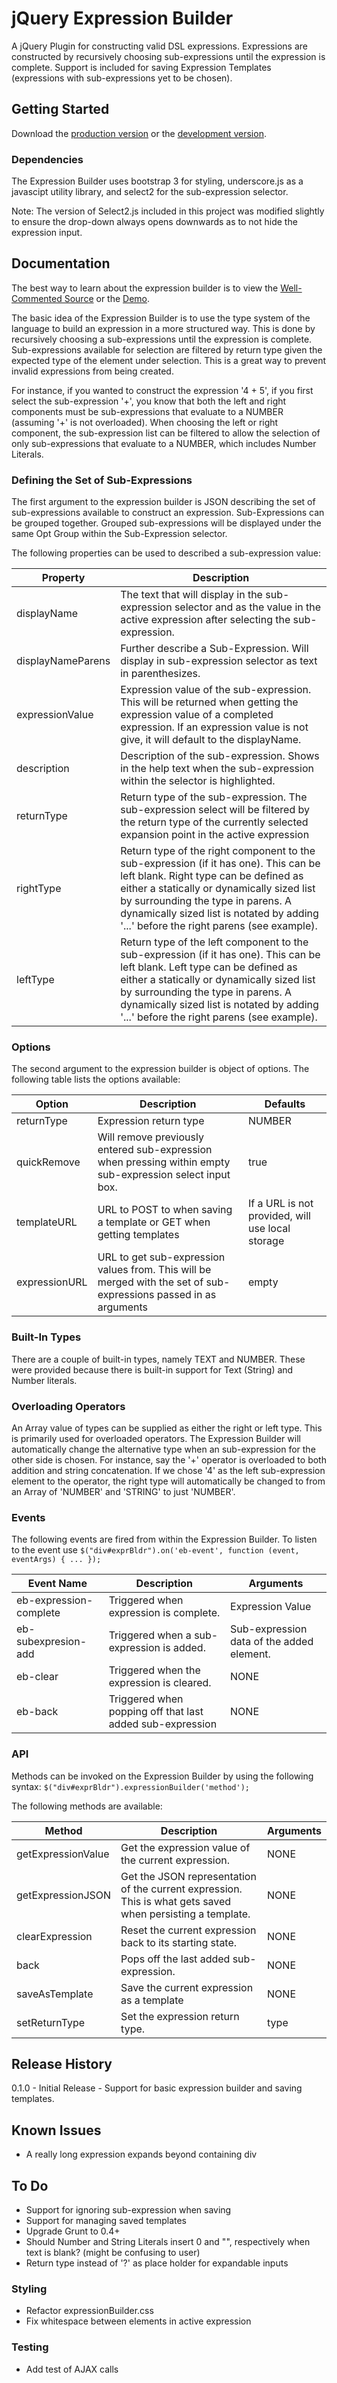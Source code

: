 # jQuery Expression Builder

A jQuery Plugin for constructing valid DSL expressions.  Expressions are constructed by recursively choosing sub-expressions until the expression is complete.
Support is included for saving Expression Templates (expressions with sub-expressions yet to be chosen).

## Getting Started
Download the [production version][min] or the [development version][max].

[min]: https://raw.github.com/jonmbake/jquery-expression-builder/master/dist/expressionBuilder.min.js
[max]: https://raw.github.com/jonmbake/jquery-expression-builder/master/dist/expressionBuilder.js

### Dependencies

The Expression Builder uses bootstrap 3 for styling, underscore.js as a javascipt utility library, and select2 for the sub-expression selector.

Note: The version of Select2.js included in this project was modified slightly to ensure the drop-down always opens downwards as to not hide the expression input.

## Documentation

The best way to learn about the expression builder is to view the [Well-Commented Source](./src/expressionBuilder.js) or the [Demo](http://jonmbake.github.io/jquery-expression-builder/demo.html).

The basic idea of the Expression Builder is to use the type system of the language to build an expression in a more structured way.  This is done by recursively choosing a sub-expressions until the expression is complete. Sub-expressions available for selection are filtered by return type given the expected type of the element under selection.  This is a great way to prevent invalid expressions from being created.

For instance, if you wanted to construct the expression '4 + 5', if you first select the sub-expression '+', you know that both the left and right components must be sub-expressions that evaluate to a NUMBER (assuming '+' is not overloaded).  When choosing the left or right component, the sub-expression list can be filtered to allow the selection of only sub-expressions that evaluate to a NUMBER, which includes Number Literals.

### Defining the Set of Sub-Expressions

The first argument to the expression builder is JSON describing the set of sub-expressions available to construct an expression.  Sub-Expressions can
be grouped together.  Grouped sub-expressions will be displayed under the same Opt Group within the Sub-Expression selector.

The following properties can be used to described a sub-expression value:

Property    	     | Description
------------------ | -----------
displayName        | The text that will display in the sub-expression selector and as the value in the active expression after selecting the sub-expression.
displayNameParens  | Further describe a Sub-Expression.  Will display in sub-expression selector as text in parenthesizes.
expressionValue    | Expression value of the sub-expression.  This will be returned when getting the expression value of a completed expression.  If an expression value is not give, it will default to the displayName.
description 	     | Description of the sub-expression.  Shows in the help text when the sub-expression within the selector is highlighted.
returnType		     | Return type of the sub-expression.  The sub-expression select will be filtered by the return type of the currently selected expansion point in the active expression
rightType		       | Return type of the right component to the sub-expression (if it has one).  This can be left blank.  Right type can be defined as either a statically or dynamically sized list by surrounding the type in parens.  A dynamically sized list is notated by adding '...' before the right parens (see example).
leftType		       | Return type of the left component to the sub-expression (if it has one).  This can be left blank.  Left type can be defined as either a statically or dynamically sized list by surrounding the type in parens.  A dynamically sized list is notated by adding '...' before the right parens (see example).

### Options

The second argument to the expression builder is object of options.  The following table lists the options available:

Option             | Description                                                         | Defaults
------------------ | ------------------------------------------------------------------- | ---------
returnType         | Expression return type                                              | NUMBER
quickRemove        | Will remove previously entered sub-expression when pressing <Backspace> within empty sub-expression select input box.                                      | true
templateURL        | URL to POST to when saving a template or GET when getting templates | If a URL is not provided, will use local storage
expressionURL      | URL to get sub-expression values from.  This will be merged with the set of sub-expressions passed in as arguments  | empty


### Built-In Types

There are a couple of built-in types, namely TEXT and NUMBER.  These were provided because there is built-in support for Text (String) and Number literals.

### Overloading Operators

An Array value of types can be supplied as either the right or left type.  This is primarily used for overloaded operators.  The Expression Builder will automatically change the alternative type when an sub-expression for the other side is chosen.  For instance, say the '+' operator is overloaded to both addition and string concatenation.  If we chose '4' as the left sub-expression element to the operator, the right type will automatically be changed to from an Array of 'NUMBER' and 'STRING' to just 'NUMBER'.

### Events

The following events are fired from within the Expression Builder.  To listen to the event use `$("div#exprBldr").on('eb-event', function (event, eventArgs) { ... });`

Event Name  		       | Description                           		   | Arguments
---------------------- | ------------------------------------------- | ----------
eb-expression-complete | Triggered when expression is complete.      | Expression Value
eb-subexpresion-add    | Triggered when a sub-expression is added.   | Sub-expression data of the added element.
eb-clear 			   | Triggered when the expression is cleared.   | NONE
eb-back 			   | Triggered when popping off that last added sub-expression | NONE


### API

Methods can be invoked on the Expression Builder by using the following syntax: `$("div#exprBldr").expressionBuilder('method');`

The following methods are available:

Method             | Description                                                                                                    | Arguments
------------------ | -------------------------------------------------------------------------------------------------------------- | ---------
getExpressionValue | Get the expression value of the current expression.                                                            | NONE
getExpressionJSON  | Get the JSON representation of the current expression.  This is what gets saved when persisting a template.    | NONE
clearExpression    | Reset the current expression back to its starting state.                                                       | NONE 
back               | Pops off the last added sub-expression.                                                                        | NONE 
saveAsTemplate     | Save the current expression as a template                                                                      | NONE
setReturnType      | Set the expression return type.                                                                                | type

## Release History
0.1.0 - Initial Release - Support for basic expression builder and saving templates.

## Known Issues
* A really long expression expands beyond containing div

## To Do 
* Support for ignoring sub-expression when saving
* Support for managing saved templates
* Upgrade Grunt to 0.4+
* Should Number and String Literals insert 0 and "", respectively when text is blank? (might be confusing to user)
* Return type instead of '?' as place holder for expandable inputs

### Styling
* Refactor expressionBuilder.css
* Fix whitespace between elements in active expression

### Testing
* Add test of AJAX calls
